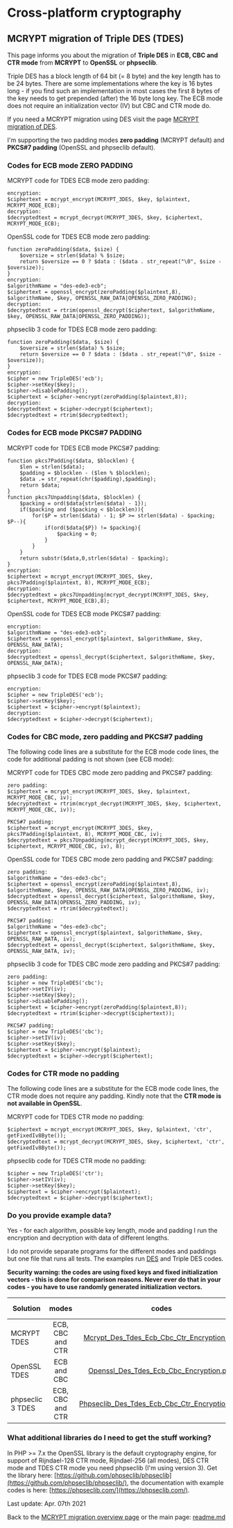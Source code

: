 # Cross-platform cryptography

## MCRYPT migration of Triple DES (TDES)

This page informs you about the migration of **Triple DES** in **ECB, CBC and CTR mode** from **MCRYPT** to **OpenSSL** or **phpseclib**. 

Triple DES has a block length of 64 bit (= 8 byte) and the key length has to be 24 bytes. There are some implementations where the key is 16 bytes long - if you find such an implementation in most cases the first 8 bytes of the key needs to get prepended (after) the 16 byte long key. The ECB mode does not require an initialization vector (IV) but CBC and CTR mode do.

If you need a MCRYPT migration using DES visit the page [MCRYPT migration of DES](mcrypt_des.md).

I'm supporting the two padding modes **zero padding** (MCRYPT default) and **PKCS#7 padding** (OpenSSL and phpseclib default).

### Codes for ECB mode ZERO PADDING

MCRYPT code for TDES ECB mode zero padding:

```plaintext
encryption:
$ciphertext = mcrypt_encrypt(MCRYPT_3DES, $key, $plaintext, MCRYPT_MODE_ECB);
decryption:
$decryptedtext = mcrypt_decrypt(MCRYPT_3DES, $key, $ciphertext, MCRYPT_MODE_ECB);
```

OpenSSL code for TDES ECB mode zero padding:

```plaintext
function zeroPadding($data, $size) {
    $oversize = strlen($data) % $size;
    return $oversize == 0 ? $data : ($data . str_repeat("\0", $size - $oversize));
}
encryption:
$algorithmName = "des-ede3-ecb";
$ciphertext = openssl_encrypt(zeroPadding($plaintext,8), $algorithmName, $key, OPENSSL_RAW_DATA|OPENSSL_ZERO_PADDING);
decryption:
$decryptedtext = rtrim(openssl_decrypt($ciphertext, $algorithmName, $key, OPENSSL_RAW_DATA|OPENSSL_ZERO_PADDING));
```

phpseclib 3 code for TDES ECB mode zero padding:

```plaintext
function zeroPadding($data, $size) {
    $oversize = strlen($data) % $size;
    return $oversize == 0 ? $data : ($data . str_repeat("\0", $size - $oversize));
}
encryption:
$cipher = new TripleDES('ecb');
$cipher->setKey($key);
$cipher->disablePadding();
$ciphertext = $cipher->encrypt(zeroPadding($plaintext,8));
decryption:
$decryptedtext = $cipher->decrypt($ciphertext);
$decryptedtext = rtrim($decryptedtext);
```

### Codes for ECB mode PKCS#7 PADDING

MCRYPT code for TDES ECB mode PKCS#7 padding:

```plaintext
function pkcs7Padding($data, $blocklen) {
    $len = strlen($data);
    $padding = $blocklen - ($len % $blocklen);
    $data .= str_repeat(chr($padding),$padding);
    return $data;
}
function pkcs7Unpadding($data, $blocklen) {
    $packing = ord($data{strlen($data) - 1});
    if($packing and ($packing < $blocklen)){
        for($P = strlen($data) - 1; $P >= strlen($data) - $packing; $P--){
            if(ord($data{$P}) != $packing){
                $packing = 0;
            }
        }
    }
    return substr($data,0,strlen($data) - $packing);
}
encryption:
$ciphertext = mcrypt_encrypt(MCRYPT_3DES, $key, pkcs7Padding($plaintext, 8), MCRYPT_MODE_ECB);
decryption:
$decryptedtext = pkcs7Unpadding(mcrypt_decrypt(MCRYPT_3DES, $key, $ciphertext, MCRYPT_MODE_ECB),8);
```

OpenSSL code for TDES ECB mode PKCS#7 padding:

```plaintext
encryption:
$algorithmName = "des-ede3-ecb";
$ciphertext = openssl_encrypt($plaintext, $algorithmName, $key, OPENSSL_RAW_DATA);
decryption:
$decryptedtext = openssl_decrypt($ciphertext, $algorithmName, $key, OPENSSL_RAW_DATA);
```

phpseclib 3 code for TDES ECB mode PKCS#7 padding:

```plaintext
encryption:
$cipher = new TripleDES('ecb');
$cipher->setKey($key);
$ciphertext = $cipher->encrypt($plaintext);
decryption:
$decryptedtext = $cipher->decrypt($ciphertext);
```

### Codes for CBC mode, zero padding and PKCS#7 padding

The following code lines are a substitute for the ECB mode code lines, the code for additional padding is not shown (see ECB mode):

MCRYPT code for TDES CBC mode zero padding and PKCS#7 padding:

```plaintext
zero padding:
$ciphertext = mcrypt_encrypt(MCRYPT_3DES, $key, $plaintext, MCRYPT_MODE_CBC, iv);
$decryptedtext = rtrim(mcrypt_decrypt(MCRYPT_3DES, $key, $ciphertext, MCRYPT_MODE_CBC, iv));

PKCS#7 padding:
$ciphertext = mcrypt_encrypt(MCRYPT_3DES, $key, pkcs7Padding($plaintext, 8), MCRYPT_MODE_CBC, iv);
$decryptedtext = pkcs7Unpadding(mcrypt_decrypt(MCRYPT_3DES, $key, $ciphertext, MCRYPT_MODE_CBC, iv), 8);
```

OpenSSL code for TDES CBC mode zero padding and PKCS#7 padding:

```plaintext
zero padding:
$algorithmName = "des-ede3-cbc";
$ciphertext = openssl_encrypt(zeroPadding($plaintext,8), $algorithmName, $key, OPENSSL_RAW_DATA|OPENSSL_ZERO_PADDING, iv);
$decryptedtext = openssl_decrypt($ciphertext, $algorithmName, $key, OPENSSL_RAW_DATA|OPENSSL_ZERO_PADDING, iv);
$decryptedtext = rtrim($decryptedtext);

PKCS#7 padding:
$algorithmName = "des-ede3-cbc";
$ciphertext = openssl_encrypt($plaintext, $algorithmName, $key, OPENSSL_RAW_DATA, iv);
$decryptedtext = openssl_decrypt($ciphertext, $algorithmName, $key, OPENSSL_RAW_DATA, iv);
```

phpseclib 3 code for TDES CBC mode zero padding and PKCS#7 padding:

```plaintext
zero padding:
$cipher = new TripleDES('cbc');
$cipher->setIV(iv);
$cipher->setKey($key);
$cipher->disablePadding();
$ciphertext = $cipher->encrypt(zeroPadding($plaintext,8));
$decryptedtext = rtrim($cipher->decrypt($ciphertext));

PKCS#7 padding:
$cipher = new TripleDES('cbc');
$cipher->setIV(iv);
$cipher->setKey($key);
$ciphertext = $cipher->encrypt($plaintext);
$decryptedtext = $cipher->decrypt($ciphertext);
```

### Codes for CTR mode no padding

The following code lines are a substitute for the ECB mode code lines, the CTR mode does not require any padding. Kindly note that the **CTR mode is not available in OpenSSL**.

MCRYPT code for TDES CTR mode no padding:

```plaintext
$ciphertext = mcrypt_encrypt(MCRYPT_3DES, $key, $plaintext, 'ctr', getFixedIv8Byte());
$decryptedtext = mcrypt_decrypt(MCRYPT_3DES, $key, $ciphertext, 'ctr', getFixedIv8Byte());
```

phpseclib code for TDES CTR mode no padding:

```plaintext
$cipher = new TripleDES('ctr');
$cipher->setIV(iv);
$cipher->setKey($key);
$ciphertext = $cipher->encrypt($plaintext);
$decryptedtext = $cipher->decrypt($ciphertext);
```

### Do you provide example data?

Yes - for each algorithm, possible key length, mode and padding I run the encryption and decryption with data of different lengths.

I do not provide separate programs for the different modes and paddings but one file that runs all tests. The examples run [DES](mcrypt_des.md) and Triple DES codes.

**Security warning: the codes are using fixed keys and fixed initialization vectors - this is done for comparison reasons. Never ever do that in your codes - you have to use randomly generated initialization vectors.**

| Solution | modes | codes | results | online compiler | 
| ------ | :------: | :--: | :--: | :--: |
| MCRYPT TDES | ECB, CBC and CTR | [Mcrypt_Des_Tdes_Ecb_Cbc_Ctr_Encryption.php](../McryptMigration/Mcrypt_Des_Tdes_Ecb_Cbc_Ctr_Encryption.php) | [MCRYPT results](../McryptMigration/Mcrypt_Des_Tdes_Ecb_Cbc_Ctr_Encryption.txt) | [Sandbox MCRYPT TDES](http://sandbox.onlinephpfunctions.com/code/56dd1a166d30b8585783dfe92e42c12e3f3c9a83/) |
| OpenSSL TDES | ECB and CBC | [Openssl_Des_Tdes_Ecb_Cbc_Encryption.php](../McryptMigration/Openssl_Des_Tdes_Ecb_Cbc_Encryption.php) | [OpenSSL results](../McryptMigration/Openssl_Des_Tdes_Ecb_Cbc_Encryption.txt) | [Replit OpenSSL TDES](https://replit.com/@javacrypto/McryptMigrationOpensslDesTdes#main.php/) |
| phpseclic 3 TDES | ECB, CBC and CTR | [Phpseclib_Des_Tdes_Ecb_Cbc_Ctr_Encryption.php](../McryptMigration/Phpseclib_Des_Tdes_Ecb_Cbc_Ctr_Encryption.php) | [phpseclib results](../McryptMigration/Phpseclib_Des_Tdes_Ecb_Cbc_Ctr_Encryption.txt) | [Replit phpseclib  TDES](https://replit.com/@javacrypto/McryptMigrationPhpseclibDesTdes#main.php/) |

### What additional libraries do I need to get the stuff working?

In PHP >= 7.x the OpenSSL library is the default cryptography engine, for support of Rijndael-128 CTR mode, Rijndael-256 (all modes), DES CTR mode and TDES CTR mode you need phpseclib (I'm using version 3). Get the library here: [https://github.com/phpseclib/phpseclib](https://github.com/phpseclib/phpseclib/), the documentation with example codes is here: [https://phpseclib.com/](https://phpseclib.com/).

Last update: Apr. 07th 2021

Back to the [MCRYPT migration overview page](mcrypt_overview.md) or the main page: [readme.md](../readme.md)
